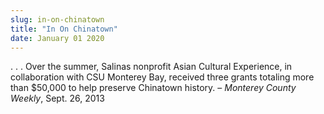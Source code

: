 ```yaml
---
slug: in-on-chinatown
title: "In On Chinatown"
date: January 01 2020
---
```


 
<p>
  . . . Over the summer, Salinas nonprofit Asian Cultural Experience, in
  collaboration with CSU Monterey Bay, received three grants totaling more than
  $50,000 to help preserve Chinatown history. – <em>Monterey County Weekly</em>,
  Sept. 26, 2013
</p>
 
